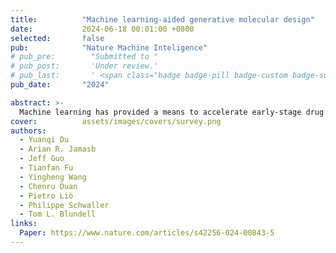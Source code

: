 ```yaml
---
title:          "Machine learning-aided generative molecular design"
date:           2024-06-18 00:01:00 +0800
selected:       false
pub:            "Nature Machine Inteligence"
# pub_pre:        "Submitted to "
# pub_post:       'Under review.'
# pub_last:       ' <span class="badge badge-pill badge-custom badge-success">Spotlight</span>'
pub_date:       "2024"

abstract: >-
  Machine learning has provided a means to accelerate early-stage drug discovery by combining molecule generation and filtering steps in a single architecture that leverages the experience and design preferences of medicinal chemists. However, designing machine learning models that can achieve this on the fly to the satisfaction of medicinal chemists remains a challenge owing to the enormous search space. Researchers have addressed de novo design of molecules by decomposing the problem into a series of tasks determined by design criteria. Here we provide a comprehensive overview of the current state of the art in molecular design using machine learning models as well as important design decisions, such as the choice of molecular representations, generative methods and optimization strategies. Subsequently, we present a collection of practical applications in which the reviewed methodologies have been experimentally validated, encompassing both academic and industrial efforts. Finally, we draw attention to the theoretical, computational and empirical challenges in deploying generative machine learning and highlight future opportunities to better align such approaches to achieve realistic drug discovery end points.
cover:          assets/images/covers/survey.png
authors:
  - Yuanqi Du
  - Arian R. Jamasb
  - Jeff Guo
  - Tianfan Fu
  - Yingheng Wang
  - Chenru Duan
  - Pietro Liò
  - Philippe Schwaller
  - Tom L. Blundell
links:
  Paper: https://www.nature.com/articles/s42256-024-00843-5
---
```

